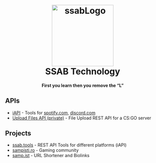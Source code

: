 
<h1 align="center">
  <br>
  <a href="https://github.com/SSAB-Technology"><img src="https://i.imgur.com/Fx209dF.png" alt="ssabLogo" width="200"></a>
  <br>
  SSAB Technology
  <br>
</h1>

<h4 align="center">First you learn then you remove the “L”</h4>

## APIs

* [iAPI](https://api.ssab.tools) - Tools for [spotify.com](https://spotify.com), [discord.com](https://discord.com)
* [Upload Files API (private)](https://upload.ssab.tools) - File Upload REST API for a CS:GO server

## Projects

* [ssab.tools](https://ssab.tools) - REST API Tools for different platforms (iAPI)
* [sampisti.ro](https://sampisti.ro) - Gaming community
* [samp.ist](https://samp.ist) - URL Shortener and Biolinks
